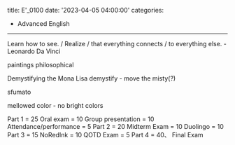 title: E'_0100
date: '2023-04-05 04:00:00'
categories:
  - Advanced English
---
Learn how to see. / Realize / that everything connects / to everything else. -Leonardo Da Vinci

paintings
philosophical

Demystifying the Mona Lisa
demystify - move the misty(?)

sfumato

mellowed color - no bright colors

Part 1 = 25
  Oral exam = 10
  Group presentation = 10
  Attendance/performance = 5
Part 2 = 20
  Midterm Exam = 10
  Duolingo = 10
Part 3 = 15
  NoRedInk = 10
  QOTD Exam = 5
Part 4 = 40、
  Final Exam
